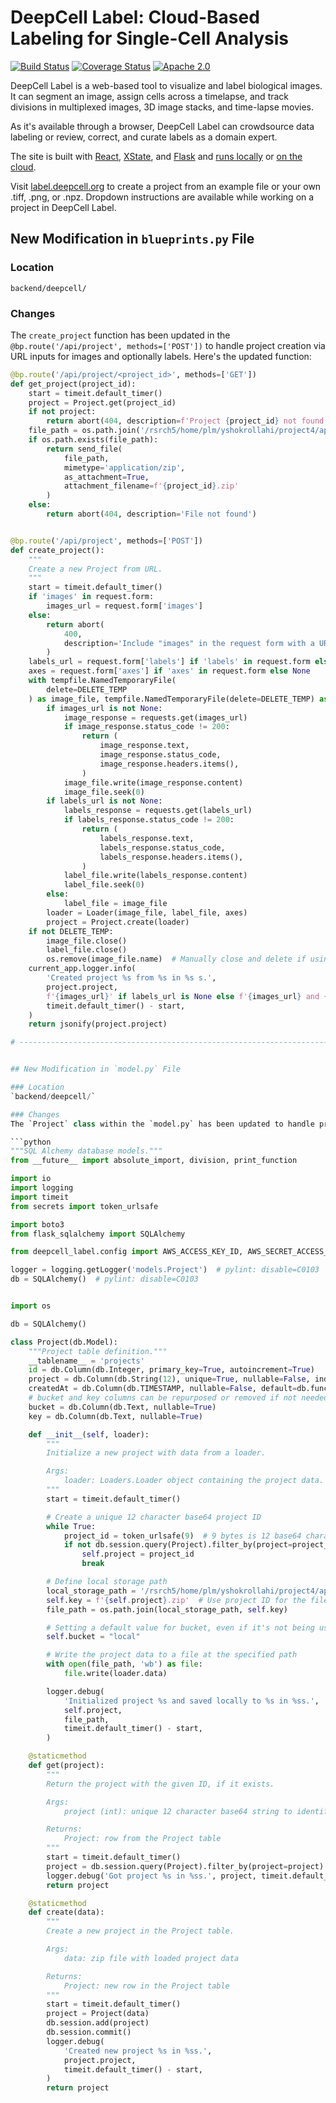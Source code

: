 # DeepCell Label: Cloud-Based Labeling for Single-Cell Analysis

[![Build Status](https://github.com/vanvalenlab/deepcell-label/workflows/tests/badge.svg)](https://github.com/vanvalenlab/deepcell-label/actions)
[![Coverage Status](https://coveralls.io/repos/github/vanvalenlab/deepcell-label/badge.svg?branch=main)](https://coveralls.io/github/vanvalenlab/deepcell-label?branch=main)
[![Apache 2.0](https://img.shields.io/badge/License-Apache%202.0-blue.svg)](https://github.com/vanvalenlab/deepcell-label/blob/main/LICENSE)

DeepCell Label is a web-based tool to visualize and label biological images. It can segment an image, assign cells across a timelapse, and track divisions in multiplexed images, 3D image stacks, and time-lapse movies.

As it's available through a browser, DeepCell Label can crowdsource data labeling or review, correct, and curate labels as a domain expert.

The site is built with [React](https://reactjs.org/), [XState](https://xstate.js.org/docs/), and [Flask](https://flask.palletsprojects.com/en/2.0.x/) and [runs locally](/documentation/LOCAL_USE.md) or [on the cloud](/documentation/DEPLOYMENT.md).

Visit [label.deepcell.org](https://label.deepcell.org) to create a project from an example file or your own .tiff, .png, or .npz. Dropdown instructions are available while working on a project in DeepCell Label.

## New Modification in `blueprints.py` File

### Location
`backend/deepcell/`

### Changes
The `create_project` function has been updated in the `@bp.route('/api/project', methods=['POST'])` to handle project creation via URL inputs for images and optionally labels. Here's the updated function:

```python
@bp.route('/api/project/<project_id>', methods=['GET'])
def get_project(project_id):
    start = timeit.default_timer()
    project = Project.get(project_id)
    if not project:
        return abort(404, description=f'Project {project_id} not found')
    file_path = os.path.join('/rsrch5/home/plm/yshokrollahi/project4/apps/deepcell-label/backend', f'{project_id}.zip')  # Local path for files
    if os.path.exists(file_path):
        return send_file(
            file_path,
            mimetype='application/zip',
            as_attachment=True,
            attachment_filename=f'{project_id}.zip'
        )
    else:
        return abort(404, description='File not found')


@bp.route('/api/project', methods=['POST'])
def create_project():
    """
    Create a new Project from URL.
    """
    start = timeit.default_timer()
    if 'images' in request.form:
        images_url = request.form['images']
    else:
        return abort(
            400,
            description='Include "images" in the request form with a URL to download the project data.',
        )
    labels_url = request.form['labels'] if 'labels' in request.form else None
    axes = request.form['axes'] if 'axes' in request.form else None
    with tempfile.NamedTemporaryFile(
        delete=DELETE_TEMP
    ) as image_file, tempfile.NamedTemporaryFile(delete=DELETE_TEMP) as label_file:
        if images_url is not None:
            image_response = requests.get(images_url)
            if image_response.status_code != 200:
                return (
                    image_response.text,
                    image_response.status_code,
                    image_response.headers.items(),
                )
            image_file.write(image_response.content)
            image_file.seek(0)
        if labels_url is not None:
            labels_response = requests.get(labels_url)
            if labels_response.status_code != 200:
                return (
                    labels_response.text,
                    labels_response.status_code,
                    labels_response.headers.items(),
                )
            label_file.write(labels_response.content)
            label_file.seek(0)
        else:
            label_file = image_file
        loader = Loader(image_file, label_file, axes)
        project = Project.create(loader)
    if not DELETE_TEMP:
        image_file.close()
        label_file.close()
        os.remove(image_file.name)  # Manually close and delete if using Windows
    current_app.logger.info(
        'Created project %s from %s in %s s.',
        project.project,
        f'{images_url}' if labels_url is None else f'{images_url} and {labels_url}',
        timeit.default_timer() - start,
    )
    return jsonify(project.project)

# ------------------------------------------------------------------------------


## New Modification in `model.py` File

### Location
`backend/deepcell/`

### Changes
The `Project` class within the `model.py` has been updated to handle project creation and data management using SQLAlchemy. The detailed modifications are as follows:

```python
"""SQL Alchemy database models."""
from __future__ import absolute_import, division, print_function

import io
import logging
import timeit
from secrets import token_urlsafe

import boto3
from flask_sqlalchemy import SQLAlchemy

from deepcell_label.config import AWS_ACCESS_KEY_ID, AWS_SECRET_ACCESS_KEY, S3_BUCKET

logger = logging.getLogger('models.Project')  # pylint: disable=C0103
db = SQLAlchemy()  # pylint: disable=C0103


import os

db = SQLAlchemy()

class Project(db.Model):
    """Project table definition."""
    __tablename__ = 'projects'
    id = db.Column(db.Integer, primary_key=True, autoincrement=True)
    project = db.Column(db.String(12), unique=True, nullable=False, index=True)
    createdAt = db.Column(db.TIMESTAMP, nullable=False, default=db.func.now())
    # bucket and key columns can be repurposed or removed if not needed
    bucket = db.Column(db.Text, nullable=True)
    key = db.Column(db.Text, nullable=True)

    def __init__(self, loader):
        """
        Initialize a new project with data from a loader.

        Args:
            loader: Loaders.Loader object containing the project data.
        """
        start = timeit.default_timer()

        # Create a unique 12 character base64 project ID
        while True:
            project_id = token_urlsafe(9)  # 9 bytes is 12 base64 characters
            if not db.session.query(Project).filter_by(project=project_id).first():
                self.project = project_id
                break

        # Define local storage path
        local_storage_path = '/rsrch5/home/plm/yshokrollahi/project4/apps/deepcell-label/backend'
        self.key = f'{self.project}.zip'  # Use project ID for the filename
        file_path = os.path.join(local_storage_path, self.key)

        # Setting a default value for bucket, even if it's not being used
        self.bucket = "local"

        # Write the project data to a file at the specified path
        with open(file_path, 'wb') as file:
            file.write(loader.data)

        logger.debug(
            'Initialized project %s and saved locally to %s in %ss.',
            self.project,
            file_path,
            timeit.default_timer() - start,
        )

    @staticmethod
    def get(project):
        """
        Return the project with the given ID, if it exists.

        Args:
            project (int): unique 12 character base64 string to identify project

        Returns:
            Project: row from the Project table
        """
        start = timeit.default_timer()
        project = db.session.query(Project).filter_by(project=project).first()
        logger.debug('Got project %s in %ss.', project, timeit.default_timer() - start)
        return project

    @staticmethod
    def create(data):
        """
        Create a new project in the Project table.

        Args:
            data: zip file with loaded project data

        Returns:
            Project: new row in the Project table
        """
        start = timeit.default_timer()
        project = Project(data)
        db.session.add(project)
        db.session.commit()
        logger.debug(
            'Created new project %s in %ss.',
            project.project,
            timeit.default_timer() - start,
        )
        return project

